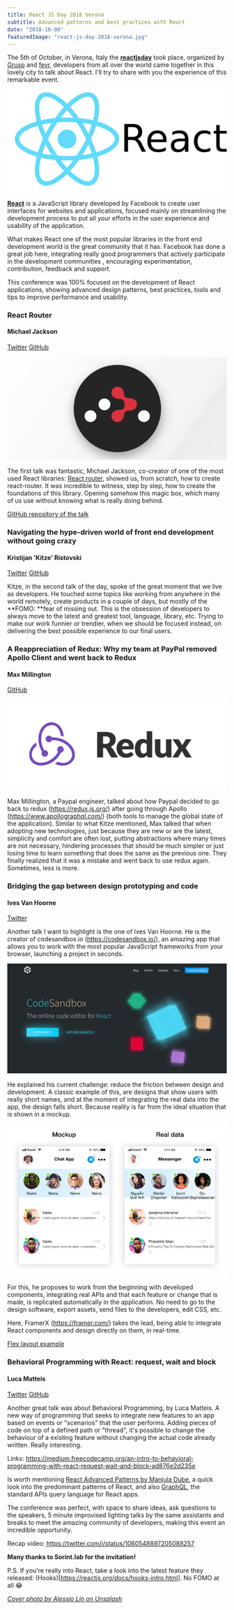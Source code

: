 ```yaml
---
title: React JS Day 2018 Verona
subtitle: Advanced patterns and best practices with React 
date: "2018-10-08"
featuredImage: "react-js-day-2018-verona.jpg"
---
```


The 5th of October, in Verona, Italy the [**reactjsday**](https://2018.reactjsday.it/) took place, organized by [Grusp](https://www.grusp.org/it/) and [fevr](http://www.fevr.it/), developers from all over the world came together in this lovely city to talk about React. I'll try to share with you the experience of this remarkable event.

![React logo](react-logo.png)

[**React**](https://reactjs.org) is a JavaScript library developed by Facebook to create user interfaces for websites and applications, focused mainly on streamlining the development process to put all your efforts in the user experience and usability of the application.

What makes React one of the most popular libraries in the front end development world is the great community that it has. Facebook has done a great job here, integrating really good programmers that actively participate in the development communities , encouraging experimentation, contribution, feedback and support.

This conference was 100% focused on the development of React applications, showing advanced design patterns, best practices, tools and tips to improve performance and usability.

### React Router
#### Michael Jackson
[Twitter](https://twitter.com/mjackson)
[GitHub](https://github.com/mjackson)

![logo react router](react-router-logo.png)

The first talk was fantastic, Michael Jackson, co-creator of one of the most used React libraries: [React router](https://github.com/ReactTraining/react-router), showed us, from scratch, how to create react-router. It was incredible to witness, step by step, how to create the foundations of this library. Opening somehow this magic box, which many of us use without knowing what is really doing behind.

[GitHub repository of the talk](https://github.com/mjackson/reactjsday-2018)

### Navigating the hype-driven world of front end development without going crazy
#### Kristijan 'Kitze' Ristovski
[Twitter](https://twitter.com/thekitze)
[GitHub](https://t.co/GM3muDOhfK)

Kitze, in the second talk of the day, spoke of the great moment that we live as developers. He touched some topics like working from anywhere in the world remotely, create products in a couple of days, but mostly of the **FOMO: **fear of missing out. This is the obsession of developers to always move to the latest and greatest tool, language, library, etc. Trying to make our work funnier or trendier, when we should be focused instead, on delivering the best possible experience to our final users. 

### A Reappreciation of Redux: Why my team at PayPal removed Apollo Client and went back to Redux
#### Max Millington
[GitHub](https://github.com/MaxMillington)

![logo redux](redux-logo.png)

Max Millington, a Paypal engineer, talked about how Paypal decided to go back to redux (https://redux.js.org/) after going through Apollo (https://www.apollographql.com/) (both tools to manage the global state of the application). Similar to what Kitze mentioned, Max talked that when adopting new technologies, just because they are new or are the latest, simplicity and comfort are often lost, putting abstractions where many times are not necessary, hindering processes that should be much simpler or just losing time to learn something that does the same as the previous one. They finally realized that it was a mistake and went back to use redux again. Sometimes, less is more.

### Bridging the gap between design prototyping and code
#### Ives Van Hoorne
[Twitter](https://twitter.com/CompuIves)

Another talk I want to highlight is the one of Ives Van Hoorne. He is the creator of codesandbox.io (https://codesandbox.io/), an amazing app that allows you to work with the most popular JavaScript frameworks from your browser, launching a project in seconds.

![codesandbox.io](code-sandbox-landing-page.png)

He explained his current challenge: reduce the friction between design and development. A classic example of this, are designs that show users with really short names, and at the moment of integrating the real data into the app, the design falls short. Because reality is far from the ideal situation that is shown in a mockup.

![Mockup vs Real Data](design-development-example.jpg)

For this, he proposes to work from the beginning with developed components, integrating real APIs and that each feature or change that is made, is replicated automatically in the application. No need to go to the design software, export assets, send files to the developers, edit CSS, etc.

Here, FramerX (https://framer.com/) takes the lead, being able to integrate React components and design directly on them, in real-time.

[Flex layout example](https://twitter.com/i/status/1048194435295657985)

### Behavioral Programming with React: request, wait and block
#### Luca Matteis
[Twitter](https://twitter.com/lmatteis)
[GitHub](https://github.com/lmatteis)

Another great talk was about Behavioral Programming, by Luca Matteis. A new way of programming that seeks to integrate new features to an app based on events or "scenarios" that the user performs. Adding pieces of code on top of a defined path or "thread", it's possible to change the behaviour of a existing feature without changing the actual code already written. Really interesting.

Links:
https://medium.freecodecamp.org/an-intro-to-behavioral-programming-with-react-request-wait-and-block-ad876e2d235e

Is worth mentioning [React Advanced Patterns by Manjula Dube](https://github.com/manjula91/react-advanced-patterns), a quick look into the predominant patterns of React, and also [GraphQL](https://graphql.org/learn/), the standard APIs query language for React apps.

The conference was perfect, with space to share ideas, ask questions to the speakers, 5 minute improvised lighting talks by the same assistants and breaks to meet the amazing community of developers, making this event an incredible opportunity.

Recap video: https://twitter.com/i/status/1060548897205088257

**Many thanks to Sorint.lab for the invitation!**

P.S. If you're really into React, take a look into the latest feature they released: (Hooks)[https://reactjs.org/docs/hooks-intro.html]. No FOMO at all 😂

[*Cover photo by Alessio Lin on Unsplash*](https://unsplash.com/photos/h52tu2WIrkw)
